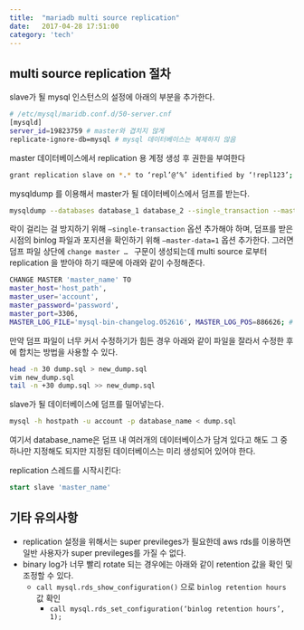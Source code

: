 ```yaml
---
title:  "mariadb multi source replication"
date:   2017-04-28 17:51:00
category: 'tech'
---
```

## multi source replication 절차
slave가 될 mysql 인스턴스의 설정에 아래의 부분을 추가한다.

```bash
# /etc/mysql/maridb.conf.d/50-server.cnf
[mysqld]
server_id=19823759 # master와 겹치지 않게
replicate-ignore-db=mysql # mysql 데이터베이스는 복제하지 않음
```

master 데이터베이스에서 replication 용 계정 생성 후 권한을 부여한다
```bash
grant replication slave on *.* to ‘repl’@‘%’ identified by ‘!repl123’;
```

mysqldump 를 이용해서 master가 될 데이터베이스에서 덤프를 받는다.
```bash
mysqldump --databases database_1 database_2 --single_transaction --master-data=1 -h host_path -u account -p > dump.sql
```

락이 걸리는 걸 방지하기 위해 `—single-transaction` 옵션 추가해야 하며, 덤프를 받은 시점의 binlog 파일과 포지션을 확인하기 위해 `—master-data=1` 옵션 추가한다. 그러면 덤프 파일 상단에 `change master … ` 구문이 생성되는데 multi source 로부터 replication 을 받아야 하기 때문에 아래와 같이 수정해준다.

```bash
CHANGE MASTER 'master_name' TO
master_host='host_path',
master_user='account',
master_password='password',
master_port=3306,
MASTER_LOG_FILE='mysql-bin-changelog.052616', MASTER_LOG_POS=886626; # dump에 기록된 그대로 유지
```

만약 덤프 파일이 너무 커서 수정하기가 힘든 경우 아래와 같이 파일을 잘라서 수정한 후에 합치는 방법을 사용할 수 있다.

```bash
head -n 30 dump.sql > new_dump.sql
vim new_dump.sql
tail -n +30 dump.sql >> new_dump.sql
```

slave가 될 데이터베이스에 덤프를 밀어넣는다.

```bash
mysql -h hostpath -u account -p database_name < dump.sql
```

여기서 database_name은 덤프 내 여러개의 데이터베이스가 담겨 있다고 해도 그 중 하나만 지정해도 되지만 지정된 데이터베이스는 미리 생성되어 있어야 한다.

replication 스레드를 시작시킨다: 

```sql
start slave 'master_name'
```


## 기타 유의사항
* replication 설정을 위해서는 super previleges가 필요한데 aws rds를 이용하면 일반 사용자가 super previleges를 가질 수 없다.
* binary log가 너무 빨리 rotate 되는 경우에는 아래와 같이 retention 값을 확인 및 조정할 수 있다.
  * `call mysql.rds_show_configuration()` 으로 `binlog retention hours` 값 확인
    * `call mysql.rds_set_configuration(‘binlog retention hours’, 1);`

